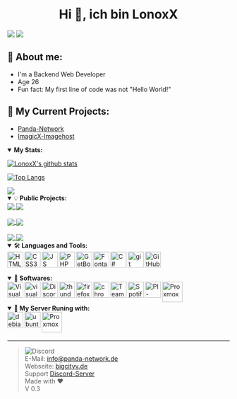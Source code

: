 <h1 align="center">Hi 👋, ich bin LonoxX</h1>

[![](https://komarev.com/ghpvc/?username=LonoxX&color=0d1627)](https://pnnet.dev/github)
![](https://hit.yhype.me/github/profile?user_id=35597628)

## 💬 About me:

- I'm a Backend Web Developer
- Age 26
- Fun fact: My first line of code was not "Hello World!"
  <br>

## 📕 My Current Projects:

- <a href="https://panda-network.de/">Panda-Network<a>
- <a href="https://imagicx.de/">ImagicX-Imagehost</a>

<details open>
  <summary><b>My Stats:</b></summary>

[![LonoxX's github stats](https://github-readme-stats.vercel.app/api?username=LonoxX&theme=dark&show_icons=true)](https://github.com/LonoxX)

[![Top Langs](https://github-readme-stats.vercel.app/api/top-langs/?username=LonoxX&layout=compact&theme=dark&show_icons=true)](https://github.com/LonoxX)

  <a href="https://github.com/LonoxX/">
    <img align="center" src="https://github-readme-stats.vercel.app/api/wakatime?username=LonoxX&layout=compact&theme=dark" />
  </a>
</details>

<details open>
  <summary>💡<b> Public Projects:</b> </summary>

  <a href="https://github.com/PNPanda-Network/Coming-Soon-Template">
    <img align="center" src="https://github-readme-stats.vercel.app/api/pin/?username=PNPanda-Network&repo=Coming-Soon-Template&theme=dark&show_icons=true" />
  </a>

  <a href="https://github.com/PNPanda-Network/Shoutcast-Proxy">
    <img align="center" src="https://github-readme-stats.vercel.app/api/pin/?username=PNPanda-Network&repo=Shoutcast-Proxy&theme=dark&show_icons=true" />
  </a>
  <br><br>

  <a href="https://github.com/LonoxX/MOTD">
    <img align="center" src="https://github-readme-stats.vercel.app/api/pin/?username=LonoxX&repo=Customize-MOTD&theme=dark&show_icons=true" />
  </a>

  <a href="https://github.com/LonoxX/Database-Backup-Script">
    <img align="center" src="https://github-readme-stats.vercel.app/api/pin/?username=LonoxX&repo=Database-Backup-Script&theme=dark&show_icons=true" />
  </a>
  <br><br>

  <a href="https://github.com/LonoxX/htaccess-test">
    <img align="center" src="https://github-readme-stats.vercel.app/api/pin/?username=LonoxX&repo=htaccess-test&theme=dark&show_icons=true" />
  </a>

  <a href="https://github.com/PNPanda-Network/Webradio-Streaming-Alexa-Skill">
    <img align="center" src="https://github-readme-stats.vercel.app/api/pin/?username=PNPanda-Network&repo=Webradio-Streaming-Alexa-Skill&theme=dark&show_icons=true" />
  </a>

</details>

<details open>
  <summary>🛠️<b> Languages and Tools:</b> </summary>
  <a href="https://www.w3schools.com/html/" target="_blank">
  <img align="left" alt="HTML5" width="36px" src="https://cdn.panda-network.de/Logos/HTML5.png" /></a>

  <a href="https://www.w3schools.com/css/" target="_blank">
  <img align="left" alt="CSS3" width="36px" src="https://cdn.panda-network.de/Logos/CSS3.png" /></a>
  <a href="https://www.w3schools.com/js/" target="_blank">
  <img align="left" alt="JS" width="36px" src="https://cdn.panda-network.de/Logos/JS.png" /></a>

  <a href="https://www.w3schools.com/php/" target="_blank">
  <img align="left" alt="PHP" width="36px" src="https://cdn.panda-network.de/Logos/PHP.png" /></a>

  <a href="https://getbootstrap.com" target="_blank">
  <img align="left" alt="GetBootstrap" width="36px" src="https://cdn.panda-network.de/Logos/getbootstrap.png" /></a>

  <a href="https://fontawesome.com" target="_blank">
  <img align="left" alt="Fontawesome" width="36px" src="https://cdn.panda-network.de/Logos/fontawesome.png" /></a>
  
  <a href="https://docs.microsoft.com/de-de/dotnet/csharp/tour-of-csharp/" target="_blank">
  <img align="left" alt="C#" width="36px" src="https://cdn.panda-network.de/Logos/CSHARP.png"></a>
  
  <a href="https://git-scm.com/" target="_blank">
  <img align="left" alt="git" width="36px"  src="https://cdn.panda-network.de/Logos/git.png" /></a>
  
  <a href="https://github.com/LonoxX/" target="_blank">
  <img align="left" alt="GitHub" width="36px" src="https://cdn.panda-network.de/Logos/github.png" /></a>

</details>
<br /><br /><br />

<details open>
  <summary>💾<b> Softwares:</b> </summary>
  <a href="https://code.visualstudio.com/" target="_blank">
  <img align="left" alt="Visual Studio Code" width="36px" src="https://cdn.panda-network.de/Logos/vscode.png"/></a>

  <a href="https://visualstudio.microsoft.com/de/" target="_blank">
  <img align="left" alt="visualstudio" width="36px"src="https://cdn.panda-network.de/Logos/vs.png"/></a>
  
  <a href="https://discord.com/" target="_blank">
  <img align="left" alt="Discord" width="36px" src="https://cdn.panda-network.de/Logos/discord.png"/></a>
  
  <a href="https://www.thunderbird.net" target="_blank">
  <img align="left" alt="thunderbird" width="36px" src="https://cdn.panda-network.de/Logos/thunderbird.png"/></a>
  
  <a href="https://www.mozilla.org/" target="_blank">
  <img align="left" alt="firefox" width="36px" src="https://cdn.panda-network.de/Logos/firefox.png"/></a>
  
  <a href="https://www.google.com/intl/de_de/chrome/" target="_blank">
  <img align="left" alt="chrome" width="36px" src="https://cdn.panda-network.de/Logos/chrome.png"/></a>
  
  <a href="https://www.teamspeak.com/" target="_blank"> 
  <img align="left" alt="TeamSpeak" width="36px" src="https://cdn.panda-network.de/Logos/teamspeak.png"/></a>
  
  <a href="https://www.spotify.com/" target="_blank">
  <img align="left" alt="Spotify" width="36px" src="https://cdn.panda-network.de/Logos/spotify.png"/></a>
  
  <a href="https://pi-hole.net/" target="_blank">
  <img align="left" alt="PI-Hole" width="36px" src="https://upload.wikimedia.org/wikipedia/commons/0/00/Pi-hole_Logo.png"/></a>
  
  <a href="https://www.proxmox.com/de/" target="_blank">
  <img align="left" alt="Proxmox" width="46px" src="https://www.proxmox.com/images/proxmox/Proxmox-logo-stacked-840px.png"/></a>

</details>
<br /><br /><br />

<details open>
  <summary>🤖<b> My Server Runing with:</b> </summary>
  <a href="https://www.debian.org/" target="_blank">
  <img align="left" alt="debian" width="36px" src="https://cdn.panda-network.de/Logos/debian.png" /></a>
  <a href="https://ubuntu.com/" target="_blank">
  <img align="left" alt="ubuntu" width="36px" src="https://cdn.panda-network.de/Logos/ubuntu.png" /></a>
  <a href="https://www.proxmox.com/de/" target="_blank">
  <img align="left" alt="Proxmox" width="46px" src="https://www.proxmox.com/images/proxmox/Proxmox-logo-stacked-840px.png"/></a>
</details>
<br /><br /><br />

---

> ![Discord](https://discord.c99.nl/widget/theme-1/396173519953592320.png)\
> E-Mail: info@panda-network.de \
> Webseite: [bigcityv.de](https://panda-network.de) \
> Support [Discord-Server](https://pnnet.dev/discord) \
> Made with :heart: <br>
> V 0.3 <br>
